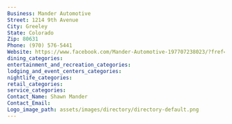 ```yaml
---
Business: Mander Automotive
Street: 1214 9th Avenue
City: Greeley
State: Colorado
Zip: 80631
Phone: (970) 576-5441
Website: https://www.facebook.com/Mander-Automotive-197707238023/?fref=ts
dining_categories: 
entertainment_and_recreation_categories: 
lodging_and_event_centers_categories: 
nightlife_categories: 
retail_categories: 
service_categories: 
Contact_Name: Shawn Mander
Contact_Email: 
Logo_image_path: assets/images/directory/directory-default.png
---
```

